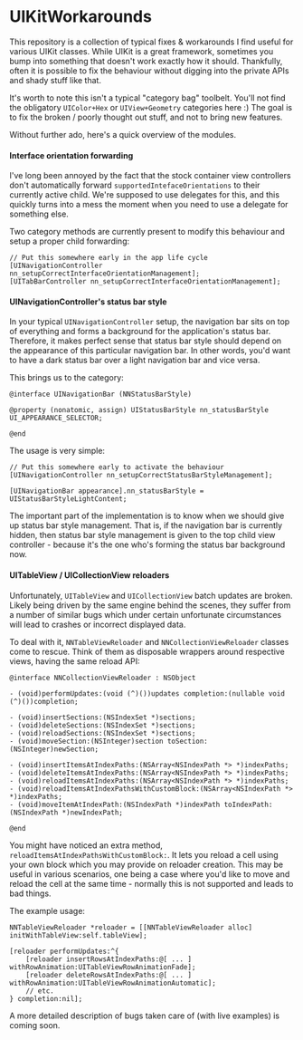 # UIKitWorkarounds

This repository is a collection of typical fixes & workarounds I find useful for various UIKit classes. While UIKit is a great framework, sometimes you bump into something that doesn't work exactly how it should. Thankfully, often it is possible to fix the behaviour without digging into the private APIs and shady stuff like that.

It's worth to note this isn't a typical "category bag" toolbelt. You'll not find the obligatory `UIColor+Hex` or `UIView+Geometry` categories here :) The goal is to fix the broken / poorly thought out stuff, and not to bring new features.

Without further ado, here's a quick overview of the modules.

#### Interface orientation forwarding

I've long been annoyed by the fact that the stock container view controllers don't automatically forward `supportedIntefaceOrientations` to their currently active child. We're supposed to use delegates for this, and this quickly turns into a mess the moment when you need to use a delegate for something else.

Two category methods are currently present to modify this behaviour and setup a proper child forwarding:

```
// Put this somewhere early in the app life cycle
[UINavigationController nn_setupCorrectInterfaceOrientationManagement];
[UITabBarController nn_setupCorrectInterfaceOrientationManagement];
```

#### UINavigationController's status bar style

In your typical `UINavigationController` setup, the navigation bar sits on top of everything and forms a background for the application's status bar. Therefore, it makes perfect sense that status bar style should depend on the appearance of this particular navigation bar. In other words, you'd want to have a dark status bar over a light navigation bar and vice versa. 

This brings us to the category:

```
@interface UINavigationBar (NNStatusBarStyle)

@property (nonatomic, assign) UIStatusBarStyle nn_statusBarStyle UI_APPEARANCE_SELECTOR;

@end
```

The usage is very simple:

```
// Put this somewhere early to activate the behaviour
[UINavigationController nn_setupCorrectStatusBarStyleManagement];

[UINavigationBar appearance].nn_statusBarStyle = UIStatusBarStyleLightContent;
```

The important part of the implementation is to know when we should give up status bar style management. That is, if the navigation bar is currently hidden, then status bar style management is given to the top child view controller - because it's the one who's forming the status bar background now.

#### UITableView / UICollectionView reloaders

Unfortunately, `UITableView` and `UICollectionView` batch updates are broken. Likely being driven by the same engine behind the scenes, they suffer from a number of similar bugs which under certain unfortunate circumstances will lead to crashes or incorrect displayed data.

To deal with it, `NNTableViewReloader` and `NNCollectionViewReloader` classes come to rescue. Think of them as disposable wrappers around respective views, having the same reload API:

```
@interface NNCollectionViewReloader : NSObject

- (void)performUpdates:(void (^)())updates completion:(nullable void (^)())completion;

- (void)insertSections:(NSIndexSet *)sections;
- (void)deleteSections:(NSIndexSet *)sections;
- (void)reloadSections:(NSIndexSet *)sections;
- (void)moveSection:(NSInteger)section toSection:(NSInteger)newSection;

- (void)insertItemsAtIndexPaths:(NSArray<NSIndexPath *> *)indexPaths;
- (void)deleteItemsAtIndexPaths:(NSArray<NSIndexPath *> *)indexPaths;
- (void)reloadItemsAtIndexPaths:(NSArray<NSIndexPath *> *)indexPaths;
- (void)reloadItemsAtIndexPathsWithCustomBlock:(NSArray<NSIndexPath *> *)indexPaths;
- (void)moveItemAtIndexPath:(NSIndexPath *)indexPath toIndexPath:(NSIndexPath *)newIndexPath;

@end
```

You might have noticed an extra method, `reloadItemsAtIndexPathsWithCustomBlock:`. It lets you reload a cell using your own block which you may provide on reloader creation. This may be useful in various scenarios, one being a case where you'd like to move and reload the cell at the same time - normally this is not supported and leads to bad things.

The example usage:

```
NNTableViewReloader *reloader = [[NNTableViewReloader alloc] initWithTableView:self.tableView];

[reloader performUpdates:^{
    [reloader insertRowsAtIndexPaths:@[ ... ] withRowAnimation:UITableViewRowAnimationFade];
    [reloader deleteRowsAtIndexPaths:@[ ... ] withRowAnimation:UITableViewRowAnimationAutomatic];
    // etc.
} completion:nil];
```

A more detailed description of bugs taken care of (with live examples) is coming soon.
